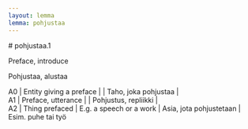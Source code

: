 ```yaml
---
layout: lemma
lemma: pohjustaa
---
```


<div class="sense">
# <span class="sensename">pohjustaa.1</span>

<span class="description">Preface, introduce</span>

<span class="description">Pohjustaa, alustaa</span>

A0 | Entity giving a preface |   | Taho, joka pohjustaa |  
A1 | Preface, utterance |   | Pohjustus, repliikki |  
A2 | Thing prefaced | E.g. a speech or a work | Asia, jota pohjustetaan | Esim. puhe tai työ

</div>

